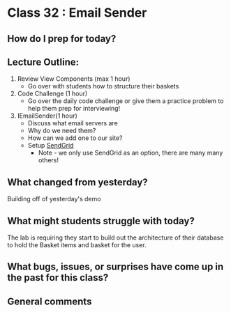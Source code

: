 # Class 32 : Email Sender

## How do I prep for today?


## Lecture Outline:
1. Review View Components (max 1 hour)
   - Go over with students how to structure their baskets
1. Code Challenge (1 hour)
   - Go over the daily code challenge or give them a practice problem to help them prep for interviewing!
2. IEmailSender(1 hour)
   - Discuss what email servers are
   - Why do we need them?
   - How can we add one to our site?
   - Setup [SendGrid](email.md)
     - Note - we only use SendGrid as an option, there are many many others!

## What changed from yesterday? 
Building off of yesterday's demo

## What might students struggle with today?  
The lab is requiring they start to build out the architecture of their database 
to hold the Basket items and basket for the user. 

## What bugs, issues, or surprises have come up in the past for this class?


## General comments